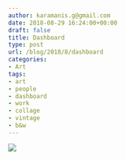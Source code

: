 ```yaml
---
author: karamanis.g@gmail.com
date: 2018-08-29 16:24:00+00:00
draft: false
title: Dashboard
type: post
url: /blog/2018/8/dashboard
categories:
- Art
tags:
- art
- people
- dashboard
- work
- collage
- vintage
- b&w
---
```


![](https://images.squarespace-cdn.com/content/v1/4f3f61bae4b063b909445965/1535530912996-40JES0N99ZBYVYKAGBV4/ke17ZwdGBToddI8pDm48kOR2KsZkcrae6BtNemQhdHUUqsxRUqqbr1mOJYKfIPR7LoDQ9mXPOjoJoqy81S2I8N_N4V1vUb5AoIIIbLZhVYxCRW4BPu10St3TBAUQYVKcNN-q2h5VqF6GJcutvD6bo9n7S9aemi-l7vVb4m2dLJNvUz3uvIfvKGWgv70ZHJxg/IMG_0359.JPG?format=original)

